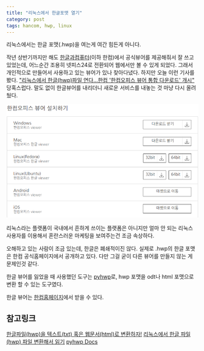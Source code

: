 ```yaml
---
title: "리눅스에서 한글포맷 열기"
category: post
tags: hancom, hwp, linux
---
```


리눅스에서는 한글 포맷(.hwp)을 여는게 여간 힘든게 아니다.

작년 상반기까지만 해도 [한글과컴퓨터](http://www.hancom.com/)(이하 한컴)에서 공식뷰어를 제공해줘서 잘 쓰고 있었는데, 어느순간 조용히 넷피스24로 전환되어 웹에서만 볼 수 있게 되었다. 그래서 개인적으로 만들어서 사용하고 있는 뷰어가 있나 찾아다녔다. 하지만 오늘 이런 기사를 봤다. ["리눅스에서 한글(hwp)파일 연다...한컴 '한컴오피스 뷰어 통합 다운로드' 개시"](http://www.etnews.com/20160810000093) 당혹스럽다. 말도 없이 한글뷰어를 내리더니 새로운 서비스를 내놓는 것 마냥 다시 올려뒀다.

![한컴 오피스 뷰어 설치하기 이미지](/images/2016-08-16/01_hancom.png)

리눅스라는 플랫폼이 국내에서 흔하게 쓰이는 플랫폼은 아니지만 얼마 안 되는 리눅스 사용자를 이용해서 혼란스러운 마케팅을 보여주는건 조금 속상하다.

오해하고 있는 사람이 조금 있는데, 한글은 폐쇄적이진 않다. 실제로 .hwp의 한글 포맷은 한컴 공식홈페이지에서 공개하고 있다. 다만 그걸 굳이 다른 뷰어를 만들지 않는 게 문제인것 같다.

한글 뷰어를 잃었을 때 사용했던 도구는 [pyhwp](https://github.com/mete0r/pyhwp)로, hwp 포맷을 odt나 html 포맷으로 변환 할 수 있는 도구였다.

한글 뷰어는 [한컴홈페이지](http://www.hancom.com/office/viewer_usage_guide.jsp)에서 받을 수 있다.

## 참고링크

[한글파일(hwp)을 텍스트(txt) 혹은 웹문서(html)로 변환하자!](http://storycompiler.tistory.com/197)
[리눅스에서 한글 파일(hwp) 파일 변환해서 읽기](http://mytory.net/archives/12797)
[pyhwp Docs](http://pythonhosted.org/pyhwp/ko/intro.html)
